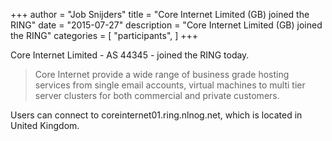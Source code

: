 +++
author = "Job Snijders"
title = "Core Internet Limited (GB) joined the RING"
date = "2015-07-27"
description = "Core Internet Limited (GB) joined the RING"
categories = [
    "participants",
]
+++

Core Internet Limited - AS 44345 - joined the RING today.

> Core Internet provide a wide range of business grade hosting services from single email accounts, virtual machines to multi tier server clusters for both commercial and private customers.

Users can connect to coreinternet01.ring.nlnog.net, which is located in United Kingdom.

